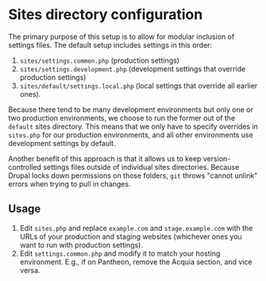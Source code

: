 # Sites directory configuration

The primary purpose of this setup is to allow for modular inclusion of settings
files. The default setup includes settings in this order:

1.  `sites/settings.common.php` (production settings)
1.  `sites/settings.development.php` (development settings that override production settings)
1.  `sites/default/settings.local.php` (local settings that override all earlier ones).

Because there tend to be many development environments but only one or two
production environments, we choose to run the former out of the `default` sites
directory. This means that we only have to specify overrides in `sites.php` for
our production environments, and all other environments use development settings
by default.

Another benefit of this approach is that it allows us to keep version-controlled
settings files outside of individual sites directories. Because Drupal locks
down permissions on those folders, `git` throws "cannot unlink" errors when
trying to pull in changes.

## Usage

1.  Edit `sites.php` and replace `example.com` and `stage.example.com` with the
    URLs of your production and staging websites (whichever ones you want to run
    with production settings).
1.  Edit `settings.common.php` and modify it to match your hosting environment.
    E.g., if on Pantheon, remove the Acquia section, and vice versa.
